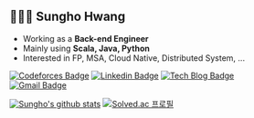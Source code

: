 ## 👨🏻‍💻 Sungho Hwang
* Working as a **Back-end Engineer**
* Mainly using **Scala, Java, Python**
* Interested in FP, MSA, Cloud Native, Distributed System, ...

[![Codeforces Badge](https://run.kaist.ac.kr/badges/codeforces/sunghoo.svg)](https://codeforces.com/profile/sunghoo)
[![Linkedin Badge](https://img.shields.io/badge/-LinkedIn-blue?style=flat-square&logo=Linkedin&logoColor=white&link=https://www.linkedin.com/in/sgc109/)](https://www.linkedin.com/in/sgc109/)
[![Tech Blog Badge](http://img.shields.io/badge/-Tech%20blog-black?style=flat-square&logo=github&link=https://sgc109.github.io/)](https://sgc109.github.io/)	
[![Gmail Badge](https://img.shields.io/badge/Gmail-d14836?style=flat-square&logo=Gmail&logoColor=white&link=mailto:sgc109109@gmail.com)](mailto:sgc109109@gmail.com)

[![Sungho's github stats](https://github-readme-stats.vercel.app/api?username=sgc109)](https://github.com/sgc109/github-readme-stats)
[![Solved.ac 프로필](http://mazassumnida.wtf/api/v2/generate_badge?boj=sgc109)](https://solved.ac/sgc109)
<!--
**sgc109/sgc109** is a ✨ _special_ ✨ repository because its `README.md` (this file) appears on your GitHub profile.

Here are some ideas to get you started:

- 🔭 I’m currently working on ...
- 🌱 I’m currently learning ...
- 👯 I’m looking to collaborate on ...
- 🤔 I’m looking for help with ...
- 💬 Ask me about ...
- 📫 How to reach me: ...
- 😄 Pronouns: ...
- ⚡ Fun fact: ...
-->
